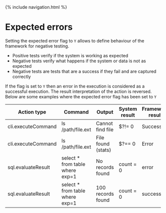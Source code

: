 {% include navigation.html %}

# Expected errors

Setting the expected error flag to `Y` allows to define behaviour of the framework for negative testing. 
* Positive tests verify if the system is working as expected
* Negative tests verify what happens if the system or data is not as expected
* Negative tests are tests that are a success if they fail and are captured correctly

If the flag is set to `Y` then an error in the execution is considered as a successful execution. 
The result interpretation of the action is reversed. 
Below are some examples where the expected error flag has been set to `Y`

|Action type|Command|Output|System result|Framework result|
|---|---|---|---|---|
|cli.executeCommand|ls /path/file.ext|Cannot find file|$?!= 0|Success|
|cli.executeCommand|ls /path/file.ext|File found (stats)|$?== 0|Error|
|sql.evaluateResult|select * from table where exp=1|No records found|count = 0|error|
|sql.evaluateResult|select * from table where exp=1|100 records found|count = 0|success|
